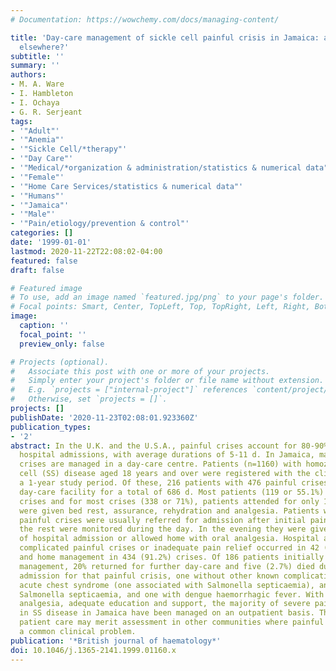 ```yaml
---
# Documentation: https://wowchemy.com/docs/managing-content/

title: 'Day-care management of sickle cell painful crisis in Jamaica: a model applicable
  elsewhere?'
subtitle: ''
summary: ''
authors:
- M. A. Ware
- I. Hambleton
- I. Ochaya
- G. R. Serjeant
tags:
- '"Adult"'
- '"Anemia"'
- '"Sickle Cell/*therapy"'
- '"Day Care"'
- '"Medical/*organization & administration/statistics & numerical data"'
- '"Female"'
- '"Home Care Services/statistics & numerical data"'
- '"Humans"'
- '"Jamaica"'
- '"Male"'
- '"Pain/etiology/prevention & control"'
categories: []
date: '1999-01-01'
lastmod: 2020-11-22T22:08:02-04:00
featured: false
draft: false

# Featured image
# To use, add an image named `featured.jpg/png` to your page's folder.
# Focal points: Smart, Center, TopLeft, Top, TopRight, Left, Right, BottomLeft, Bottom, BottomRight.
image:
  caption: ''
  focal_point: ''
  preview_only: false

# Projects (optional).
#   Associate this post with one or more of your projects.
#   Simply enter your project's folder or file name without extension.
#   E.g. `projects = ["internal-project"]` references `content/project/deep-learning/index.md`.
#   Otherwise, set `projects = []`.
projects: []
publishDate: '2020-11-23T02:08:01.923360Z'
publication_types:
- '2'
abstract: In the U.K. and the U.S.A., painful crises account for 80-90% of sickle-related
  hospital admissions, with average durations of 5-11 d. In Jamaica, many severe painful
  crises are managed in a day-care centre. Patients (n=1160) with homozygous sickle
  cell (SS) disease aged 18 years and over were registered with the clinic during
  a 1-year study period. Of these, 216 patients with 476 painful crises attended the
  day-care facility for a total of 686 d. Most patients (119 or 55.1%) had single
  crises and for most crises (338 or 71%), patients attended for only 1 d, when they
  were given bed rest, assurance, rehydration and analgesia. Patients with complicated
  painful crises were usually referred for admission after initial pain relief and
  the rest were monitored during the day. In the evening they were given the option
  of hospital admission or allowed home with oral analgesia. Hospital admission for
  complicated painful crises or inadequate pain relief occurred in 42 (8.8%) crises
  and home management in 434 (91.2%) crises. Of 186 patients initially selecting home
  management, 20% returned for further day-care and five (2.7%) died during subsequent
  admission for that painful crisis, one without other known complications, two with
  acute chest syndrome (one associated with Salmonella septicaemia), another with
  Salmonella septicaemia, and one with dengue haemorrhagic fever. With suitable oral
  analgesia, adequate education and support, the majority of severe painful crises
  in SS disease in Jamaica have been managed on an outpatient basis. This model of
  patient care may merit assessment in other communities where painful crises are
  a common clinical problem.
publication: '*British journal of haematology*'
doi: 10.1046/j.1365-2141.1999.01160.x
---
```

